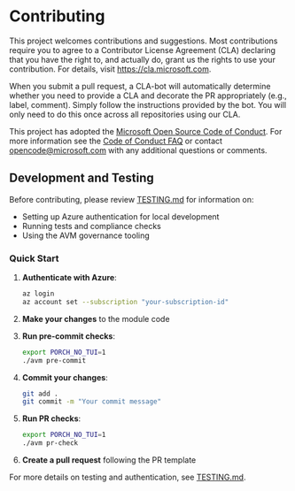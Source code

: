 # Contributing

This project welcomes contributions and suggestions. Most contributions require you to
agree to a Contributor License Agreement (CLA) declaring that you have the right to,
and actually do, grant us the rights to use your contribution. For details, visit
https://cla.microsoft.com.

When you submit a pull request, a CLA-bot will automatically determine whether you need
to provide a CLA and decorate the PR appropriately (e.g., label, comment). Simply follow the
instructions provided by the bot. You will only need to do this once across all repositories using our CLA.

This project has adopted the [Microsoft Open Source Code of Conduct](https://opensource.microsoft.com/codeofconduct/).
For more information see the [Code of Conduct FAQ](https://opensource.microsoft.com/codeofconduct/faq/)
or contact [opencode@microsoft.com](mailto:opencode@microsoft.com) with any additional questions or comments.

## Development and Testing

Before contributing, please review [TESTING.md](./TESTING.md) for information on:
- Setting up Azure authentication for local development
- Running tests and compliance checks
- Using the AVM governance tooling

### Quick Start

1. **Authenticate with Azure**:
   ```bash
   az login
   az account set --subscription "your-subscription-id"
   ```

2. **Make your changes** to the module code

3. **Run pre-commit checks**:
   ```bash
   export PORCH_NO_TUI=1
   ./avm pre-commit
   ```

4. **Commit your changes**:
   ```bash
   git add .
   git commit -m "Your commit message"
   ```

5. **Run PR checks**:
   ```bash
   export PORCH_NO_TUI=1
   ./avm pr-check
   ```

6. **Create a pull request** following the PR template

For more details on testing and authentication, see [TESTING.md](./TESTING.md).
